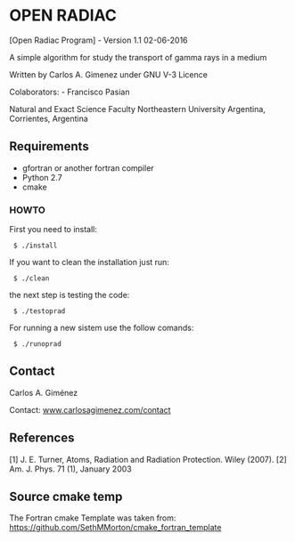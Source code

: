 # OPEN RADIAC #

[Open Radiac Program] - Version 1.1 02-06-2016

A simple algorithm for study the transport of gamma rays in a medium
   
Written by Carlos A. Gimenez under GNU V-3 Licence

Colaborators: 
     - Francisco Pasian

Natural and Exact Science Faculty Northeastern University
Argentina, Corrientes, Argentina

## Requirements ##

- gfortran or another fortran compiler
- Python 2.7
- cmake

### HOWTO ###

First you need to install:

     $ ./install

If you want to clean the installation just run:

     $ ./clean

the next step is testing the code:

     $ ./testoprad

For running a new sistem use the follow comands:

     $ ./runoprad

## Contact ##

Carlos A. Giménez

Contact: www.carlosagimenez.com/contact

## References ##
 [1] J. E. Turner, Atoms, Radiation and Radiation Protection. Wiley (2007). 
 [2] Am. J. Phys. 71 (1), January 2003

## Source cmake temp ##

The Fortran cmake Template was taken from: https://github.com/SethMMorton/cmake_fortran_template

